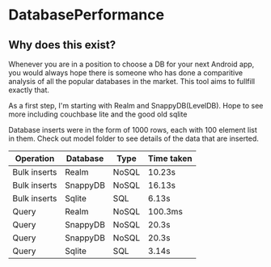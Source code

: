 # DatabasePerformance

## Why does this exist?
Whenever you are in a position to choose a DB for your next Android app, you would always hope there is someone who has done a comparitive analysis of all the popular databases in the market. This tool aims to fullfill exactly that.

As a first step, I'm starting with Realm and SnappyDB(LevelDB). Hope to see more including couchbase lite and the good old sqlite

Database inserts were in the form of 1000 rows, each with 100 element list in them. Check out model folder to see details of the data that are inserted.

Operation | Database | Type | Time taken |
----------|----------|------|------------|
Bulk inserts | Realm | NoSQL | 10.23s |
Bulk inserts | SnappyDB | NoSQL | 16.13s |
Bulk inserts | Sqlite | SQL | 6.13s |
Query | Realm | NoSQL | 100.3ms |
Query | SnappyDB | NoSQL | 20.3s |
Query | SnappyDB | NoSQL | 20.3s |
Query | Sqlite | SQL | 3.14s |

